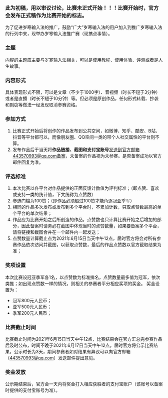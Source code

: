 
### 此为初稿，用以审议讨论，比赛未正式开始！！！比赛开始时，官方会发布正式稿作为比赛开始的标志。

为了促进岁寒输入法的推广，鼓励“广大”岁寒输入法的用户加入到推广岁寒输入法的行列中来，现举办岁寒输入法推广赛（现搞点事情）。

### 主题
内容的主题应主要与岁寒输入法相关，可以是使用教程、使用体验、评测或者是人生故事。

### 内容形式
具体表现形式不限，可以是文章（不少于1000字）、音视频（时长不短于3分钟）或者是直播（时长不短于10分钟）等。但必须是原创作品，任何形式转载、抄袭和剽窃等做法一经发现取消参赛资格。

### 参加方式
1. 比赛正式开始后将创作的作品发布到公共空间，如微博、知乎、酷安、B站、抖音等平台都可以，而像朋友圈、QQ空间一类的带个人社交属性的平台则不算。
2. 发布作品后于当天将**作品链接、截图和支付宝账号**发送到官方邮箱443570993@qq.com备案，未备案的作品视为未参赛。是否备案成功以官方邮件回复为准。

### 评选标准
1. 本次比赛以各平台对作品提供的正面反馈计数值为评判标准；（即点赞、喜欢或支持一类的统计值，下文统称为点赞数）
2. 参选门槛为100赞；（即作品必须超过100赞才能角逐冠亚季军）
3. 相同的作品多次发布或发布到多个平台时，不累加计数，只取点赞数最高的单个平台的单次结果；
4. 作品应为比赛开始之后所创造的作品，点赞数也只计算比赛开始之后增加的部分，因此备案时请务必在截图中体现当时的点赞数量，如果要备案多个平台，请将链接和截图合并在一个邮件内一起发送；
5. 点赞数量计算截止点为2021年6月15日当天中午12点，届时官方将会对所有参赛作品依次访问并截图，以获取点赞数，最后的作品点赞数以官方截取结果为准；

### 奖项设置
本次比赛设冠亚季军各1名，以点赞数为标准排名，点赞数量最多值为冠军，依次类推；如出现点赞数一样的情况，则相关的参赛者平分相应奖项的奖金。
奖金设置为：
- 冠军800元人民币；
- 亚军500元人民币；
- 季军200元人民币；

### 比赛截止时间

比赛截止时间为2021年6月15日当天中午12点，比赛结果会在官方汇总完参赛作品后及时公布，时间不晚于2021年6月17日当天中午12点。届时官方将公示比赛结果，公示时长为3天，期间参赛者如对结果有异议可以向官方邮箱（443570993@qq.com）发送邮件提出意见。

### 奖金发放
公示期结束后，官方会一天内将奖金打入相应获胜者的支付宝账户（该账号以备案时提供的支付宝账号为准）。
